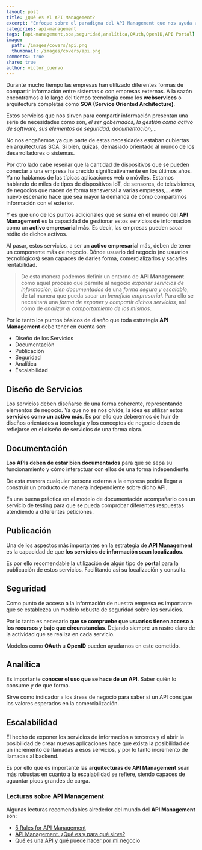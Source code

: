 ```yaml
---
layout: post
title: ¿Qué es el API Management?
excerpt: "Enfoque sobre el paradigma del API Management que nos ayuda a definir servicios mediante un modelo REST y gestionar estos activos para el negocio."
categories: api-management
tags: [api-management,soa,seguridad,analítica,OAuth,OpenID,API Portal]
image:
  path: /images/covers/api.png
  thumbnail: /images/covers/api.png
comments: true
share: true
author: victor_cuervo
---
```


Durante mucho tiempo las empresas han utilizado diferentes formas de compartir información entre sistemas o con empresas externas. A la sazón encontramos a lo largo del tiempo tecnología como los **webservices** o arquitectura completas como **SOA (Service Oriented Architecture)**.

Estos servicios que nos sirven para compartir información presentan una serie de necesidades como son, *el ser gobernados, la gestión como activo de software, sus elementos de seguridad, documentación,...*

No nos engañemos ya que parte de estas necesidades estaban cubiertas en arquitecturas SOA. Si bien, quizás, demasiado orientado al mundo de los desarrolladores o sistemas.

Por otro lado cabe reseñar que la cantidad de dispositivos que se pueden conectar a una empresa ha crecido significativamente en los últimos años. Ya no hablamos de las típicas aplicaciones web o móviles. Estamos hablando de miles de tipos de dispositivos IoT, de sensores, de televisiones, de negocios que nacen de forma transversal a varias empresas,... este nuevo escenario hace que sea mayor la demanda de cómo compartimos información con el exterior.

Y es que uno de los puntos adicionales que se suma en el mundo del **API Management** es la capacidad de gestionar estos servicios de información como un **activo empresarial más**. Es decir, las empresas pueden sacar rédito de dichos activos.

Al pasar, estos servicios, a ser un **activo empresarial** más, deben de tener un componente más de negocio. Dónde usuario del negocio (no usuarios tecnológicos) sean capaces de darles forma, comercializarlos y sacarles rentabilidad.

> De esta manera podemos definir un entorno de **API Management** como aquel proceso que permite al negocio *exponer servicios de información*, *bien documentados* de una *forma segura y escalable*, de tal manera que pueda sacar un *beneficio empresarial*. Para ello se necesitará una *forma de exponer y compartir dichos servicios*, así cómo de *analizar el comportamiento de los mismos*.

Por lo tanto los puntos básicos de diseño que toda estrategia **API Management** debe tener en cuenta son:

* Diseño de los Servicios
* Documentación
* Publicación
* Seguridad
* Analítica
* Escalabilidad

## Diseño de Servicios
Los servicios deben diseñarse de una forma coherente, representando elementos de negocio. Ya que no se nos olvide, la idea es utilizar estos **servicios como un activo más**. Es por ello que deberemos de huir de diseños orientados a tecnología y los conceptos de negocio deben de reflejarse en el diseño de servicios de una forma clara.

## Documentación
**Los APIs deben de estar bien documentados** para que se sepa su funcionamiento y cómo interactuar con ellos de una forma independiente.

De esta manera cualquier persona externa a la empresa podría llegar a construir un producto de manera independiente sobre dicho API.

Es una buena práctica en el modelo de documentación acompañarlo con un servicio de testing para que se pueda comprobar diferentes respuestas atendiendo a diferentes peticiones.

## Publicación
Una de los aspectos más importantes en la estrategia de **API Management** es la capacidad de que **los servicios de información sean localizados**.

Es por ello recomendable la utilización de algún tipo de **portal** para la publicación de estos servicios. Facilitando así su localización y consulta.

## Seguridad
Como punto de acceso a la información de nuestra empresa es importante que se establezca un modelo robusto de seguridad sobre los servicios.

Por lo tanto es necesario **que se compruebe que usuarios tienen acceso a los recursos y bajo que circunstancias**. Dejando siempre un rastro claro de la actividad que se realiza en cada servicio.

Modelos como **OAuth** u **OpenID** pueden ayudarnos en este cometido.

## Analítica
Es importante **conocer el uso que se hace de un API**. Saber quién lo consume y de que forma.

Sirve como indicador a los áreas de negocio para saber si un API consigue los valores esperados en la comercialización.

## Escalabilidad
El hecho de exponer los servicios de información a terceros y el abrir la posibilidad de crear nuevas aplicaciones hace que exista la posibilidad de un incremento de llamadas a esos servicios, y por lo tanto incremento de llamadas al backend.

Es por ello que es importante las **arquitecturas de API Management** sean más robustas en cuanto a la escalabilidad se refiere, siendo capaces de aguantar picos grandes de carga.

### Lecturas sobre API Management
Algunas lecturas recomendables alrededor del mundo del **API Management** son:

* [5 Rules for API Management][1]
* [API Management. ¿Qué es y para qué sirve?][2]
* [Qué es una API y qué puede hacer por mi negocio][3]

[1]: https://techcrunch.com/2012/11/11/5-rules-for-api-management/
[2]: https://www.paradigmadigital.com/dev/api-management-que-es-y-para-que-sirve/
[3]: https://bbvaopen4u.com/es/actualidad/que-es-una-api-y-que-puede-hacer-por-mi-negocio
